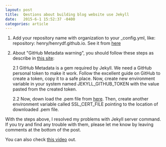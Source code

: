 ```yaml
---
layout: post
title:  Qestions about building blog website use Jekyll
date:   2015-6-1 15:52:37 -0400
categories: article
---
```

<!--more-->

1. Add your repository name with organization to your _config.yml, like: repository: henry/henrydf.github.io. See it from [here](https://github.com/jekyll/jekyll/issues/4705)

2. About "GitHub Metadata warning", you should follow these steps as describe in [this site](https://www.hieule.info/programming/fix-errors-github-metadata-ssl-certificate-running-jekyll-serve/):

	2.1 GitHub Metadata is a gem required by Jekyll. We need a GitHub personal token to make it work. Follow the excellent guide on GitHub to create a token, copy it to a safe place.
Now, create new environment variable in your system named JEKYLL_GITHUB_TOKEN with the value pasted from the created token. 

	2.2 Now, down load the .pem file from [here](https://curl.haxx.se/ca/cacert.pem). Then, create another environment variable called SSL_CERT_FILE pointing to the location of downloaded .pem file.

With the steps above, I resolved my problems with Jekyll server command. If you try and find any trouble with them, please let me know by leaving comments at the bottom of the post.

You can also check [this video](https://www.youtube.com/watch?v=1bQqkyvH5ps) out.